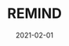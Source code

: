 ---
title: REMIND
date: '2021-02-01'
area: inprogress
subdomain: Womens Health
status: Active
authors:
  - authorimage: /images/uploads/avatar16.jpg
    authorname: 'Jordan Triebwasser'
    authorrole: Principal Investigator
  - authorimage: /images/uploads/avatar16.jpg
    authorname: Michael Josephs
    authorrole: Project Manager
summary: >-
  This study will use a randomized, controlled superiority trial to evaluate a hospital-wide initiative to improve counseling for postpartum women who experienced hypertension during their pregnancy or in the immediate postpartum period.
features:
  - feature: Survey Administration
  - feature: SMS Conversations
  - feature: Randomization
spotlight: false
condition: Hypertension
intervention: Wearables & remote monitoring
outcome: Increased physical activity
dedicatedpage: false
label: Standard of Care 
image: /images/uploads/hsm.01.jpg
---